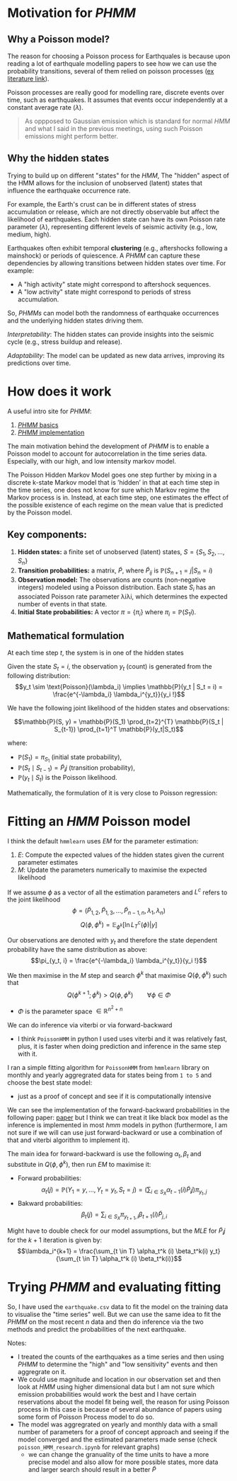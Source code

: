 # Motivation for $PHMM$

## Why a Poisson model? 
The reason for choosing a Poisson process for Earthquales is because upon reading a lot of earthquale modelling papers to see how we can use the probability transitions, several of them relied on poisson processes ([ex literature link](https://pubs.geoscienceworld.org/ssa/bssa/article-abstract/63/2/735/117200/Poisson-processes-in-earthquake-studies?redirectedFrom=fulltext)).

Poisson processes are really good for modelling rare, discrete events over time, such as earthquakes. It assumes that events occur independently at a constant average rate ($\lambda$). 

> As oppposed to Gaussian emission which is standard for normal $HMM$ and what I said in the previous meetings, using such Poisson emissions might perform better. 

## Why the hidden states

Trying to build up on different "states" for the $HMM$, The "hidden" aspect of the HMM allows for the inclusion of unobserved (latent) states that influence the earthquake occurrence rate. 

For example, the Earth's crust can be in different states of stress accumulation or release, which are not directly observable but affect the likelihood of earthquakes. Each hidden state can have its own Poisson rate parameter ($\lambda$), representing different levels of seismic activity (e.g., low, medium, high).

Earthquakes often exhibit temporal **clustering** (e.g., aftershocks following a mainshock) or periods of quiescence. A $PHMM$ can capture these dependencies by allowing transitions between hidden states over time. For example:
- A "high activity" state might correspond to aftershock sequences.
- A "low activity" state might correspond to periods of stress accumulation.

So, $PHMMs$ can model both the randomness of earthquake occurrences and the underlying hidden states driving them.

*Interpretability*: The hidden states can provide insights into the seismic cycle (e.g., stress buildup and release).

*Adaptability*: The model can be updated as new data arrives, improving its predictions over time.

# How does it work 

A useful intro site for $PHMM$: 
1. [$PHMM$ basics](https://timeseriesreasoning.com/contents/the-poisson-hidden-markov-model/)
2. [$PHMM$ implementation](https://timeseriesreasoning.com/contents/the-poisson-hidden-markov-model-implementation-in-python/)

The main motivation behind the development of $PHMM$ is to enable a Poisson model to account for autocorrelation in the time series data. Especially, with our high, and low intensity markov model. 

The Poisson Hidden Markov Model goes one step further by mixing in a discrete k-state Markov model that is ’hidden’ in that at each time step in the time series, one does not know for sure which Markov regime the Markov process is in. Instead, at each time step, one estimates the effect of the possible existence of each regime on the mean value that is predicted by the Poisson model.


## Key components:

1. **Hidden states:** a finite set of unobserved (latent) states, $S = \{S_1,S_2,\dots,S_n\}$
2. **Transition probabilities:** a matrix, $\widetilde{P}$, where $\widetilde{P}_{ij}$ is $\mathbb{P}(S_{n+1} = j | S_n = i)$
3. **Observation model:** The observations are counts (non-negative integers) modeled using a Poisson distribution. Each state $S_i$ has an associated Poisson rate parameter λiλi​, which determines the expected number of events in that state.
4. **Initial State probabilities:** A vector $\pi = \{\pi_i\}$ where $\pi_i = \mathbb{P}(S_1 i)$.

## Mathematical formulation 

At each time step $t$, the system is in one of the hidden states 

Given the state $S_t = i$, the observation $y_t$ (count) is generated from the following distribution:
$$y_t \sim \text{Poisson}(\lambda_i) \implies \mathbb{P}(y_t | S_t = i) = \frac{e^{-\lambda_i} \lambda_i^{y_t}}{y_i !}$$


We have the following joint likelihood of the hidden states and observations:

$$\mathbb{P}(S, y) = \mathbb{P}(S_1) \prod_{t=2}^{T} \mathbb{P}(S_t | S_{t-1}) \prod_{t=1}^T \mathbb{P}(y_t|S_t)$$

where:
- $\mathbb{P}(S_1) = \pi_{S_1}$ (initial state probability),
- $\mathbb{P}(S_t \mid S_{t-1}) = \widetilde{P}_ij$ (transition probability),
- $\mathbb{P}(y_t \mid S_t)$ is the Poisson likelihood.

Mathematically, the formulation of it is very close to Poisson regression:

# Fitting an $HMM$ Poisson model 

I think the default `hmmlearn` uses $EM$ for the parameter estimation: 
1. $E:$ Compute the expected values of the hidden states given the current parameter estimates
2. $M:$ Update the parameters numerically to maximise the expected likelihood

If we assume $\phi$ as a vector of all the estimation parameters and $L^c$ refers to the joint likelihood
$$\phi = (\widetilde{P}_{1,2} ,  \widetilde{P}_{1,3}, \dots, \widetilde{P}_{n-1,n}, \lambda_1, \lambda_n )$$
$$Q(\phi, \phi^k) = \mathbb{E}_{\phi^k}[\ln L_T^c (\phi) | y]$$

Our observations are denoted with $y_t$ and therefore the state dependent probability have the same distribution as above:
$$\pi_{y_t, i} = \frac{e^{-\lambda_i} \lambda_i^{y_t}}{y_i !}$$


We then maximise in the $M$ step and search $\phi^k$ that maximise $Q(\phi, \phi^k)$ such that
$$Q(\phi^{k+1}; \phi^k) \gt Q(\phi, \phi^k)\qquad \forall \phi \in \Phi$$
- $\Phi$ is the parameter space $\in \mathbb{R}^{n^2 + n}$ 


We can do inference via $\text{viterbi}$ or via $\text{forward-backward}$
- I think `PoissonHMM` in python I used uses $\text{viterbi}$ and it was relatively fast, plus, it is faster when doing prediction and inference in the same step with it. 

I ran a simple fitting algorithm for `PoissonHMM` from `hmmlearn` library on monthly and yearly aggregrated data for states being from `1 to 5` and choose the best state model:
- just as a proof of concept and see if it is computationally intensive

We can see the implementation of the forward-backward probabilities in the following paper: [paper](https://www.actuaries.org/astin/colloquia/porto_cervo/paroli_redaelli_spezia.pdf) but I think we can treat it like black box model as the inference is implemented in most $hmm$ models in python (furthermore, I am not sure if we will can use just forward-backward or use a combination of that and viterbi algorithm to implement it). 

The main idea for forward-backward is use the following $\alpha_t, \beta_t$ and substitute in $Q(\phi, \phi^k)$, then run $EM$ to maximise it:

- Forward probabilities:
$$\alpha_t(j) = \mathbb{P}(Y_1 = y, \dots, Y_t = y_t, S_t = j) = \left(\sum_{i \in S_X} \alpha_{t-1}(i)\widetilde{P}_ij\right) \pi_{y_t, j}$$
- Bakward probabilities:
$$\beta_t(j) = \sum_{i \in S_X} \pi_{y_{t+1},i}\beta_{t+1}(i) \widetilde{P}_{j,i}$$

Might have to double check for our model assumptions, but the $MLE$ for $\widetilde{P}_ij$ for the $k+1$ iteration is given by:
$$\lambda_i^{k+1} = \frac{\sum_{t \in T} \alpha_t^k (i) \beta_t^k(i) y_t}{\sum_{t \in T} \alpha_t^k (i) \beta_t^k(i)}$$



#  Trying $PHMM$ and evaluating fitting

So, I have used the `earthquake.csv` data to fit the model on the training data to visualise the "time series" well. But we can use the same idea to fit the $PHMM$ on the most recent $n$ data and then do inference via the two methods and predict the probabilities of the next earthquake.

Notes:
- I treated the counts of the earthquakes as a time series and then using $PHMM$ to determine the "high" and "low sensitivity" events and then aggregrate on it.
- We could use magnitude and location in our observation set and then look at $HMM$ using higher dimensional data but I am not sure which emission probabilities would work the best and I have certain reservations about the model fit being well, the reason for using Poisson process in this case is because of several abundance of papers using some form of Poisson Process model to do so.
- The model was aggregrated on yearly and monthly data with a small number of parameters for a proof of concept approach and seeing if the model converged and the estimated parameters made sense (check `poisson_HMM_research.ipynb` for relevant graphs)
     - we can change the granuality of the time units to have a more precise model and also allow for more possible states, more data and larger search should result in a better $\widetilde{P}$

























